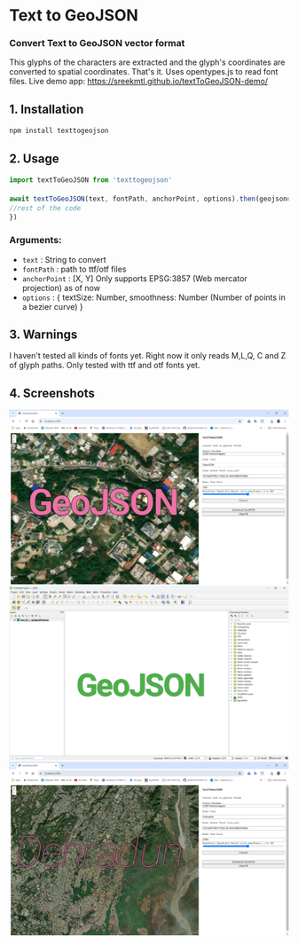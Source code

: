 # Text to GeoJSON
### Convert Text to GeoJSON vector format
This glyphs of the characters are extracted and the glyph's coordinates are converted to spatial coordinates. That's it. Uses opentypes.js to read font files.
Live demo app: https://sreekmtl.github.io/textToGeoJSON-demo/

## 1. Installation

```bash
npm install texttogeojson
```

## 2. Usage

```js
import textToGeoJSON from 'texttogeojson'

await textToGeoJSON(text, fontPath, anchorPoint, options).then(geojson=>{
//rest of the code
})
```
### Arguments:

- `text` : String to convert
- `fontPath` : path to ttf/otf files
- `anchorPoint` : [X, Y] Only supports EPSG:3857 (Web mercator projection) as of now
- `options` : { 
        textSize: Number,
        smoothness: Number (Number of points in a bezier curve)
}


## 3. Warnings

I haven't tested all kinds of fonts yet. Right now it only reads M,L,Q, C and Z of glyph paths. Only tested with ttf and otf fonts yet. 

## 4. Screenshots
![alt text](https://github.com/sreekmtl/textToGeoJSON-demo/blob/main/preview/ss-4.png)
![alt text](https://github.com/sreekmtl/textToGeoJSON-demo/blob/main/preview/ss-5.png)
![alt text](https://github.com/sreekmtl/textToGeoJSON-demo/blob/main/preview/ss-6.png)
